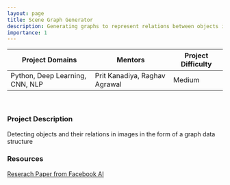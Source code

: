 ```yaml
---
layout: page
title: Scene Graph Generator
description: Generating graphs to represent relations between objects in a given image.
importance: 1
---
```


| Project Domains                 | Mentors                       | Project Difficulty |
|---------------------------------|-------------------------------|--------------------|
| Python, Deep Learning, CNN, NLP | Prit Kanadiya, Raghav Agrawal | Medium             |

<br>

### Project Description

Detecting objects and their relations in images  in the form of a graph data structure

### Resources

[Reserach Paper from Facebook AI](https://openaccess.thecvf.com/content_ECCV_2018/papers/Jianwei_Yang_Graph_R-CNN_for_ECCV_2018_paper.pdf) <br>